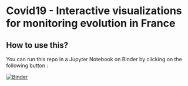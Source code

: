 # Covid19 - Interactive visualizations for monitoring evolution in France

## How to use this?

You can run this repo in a Jupyter Notebook on Binder by clicking on the following button :

[![Binder](https://mybinder.org/badge_logo.svg)](https://mybinder.org/v2/gh/lde2015/Covid19/master?filepath=geo_covid.ipynb)


